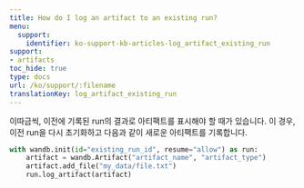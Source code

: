 ```yaml
---
title: How do I log an artifact to an existing run?
menu:
  support:
    identifier: ko-support-kb-articles-log_artifact_existing_run
support:
- artifacts
toc_hide: true
type: docs
url: /ko/support/:filename
translationKey: log_artifact_existing_run
---
```

이따금씩, 이전에 기록된 run의 결과로 아티팩트를 표시해야 할 때가 있습니다. 이 경우, 이전 run을 다시 초기화하고 다음과 같이 새로운 아티팩트를 기록합니다.

```python
with wandb.init(id="existing_run_id", resume="allow") as run:
    artifact = wandb.Artifact("artifact_name", "artifact_type")
    artifact.add_file("my_data/file.txt")
    run.log_artifact(artifact)
```
